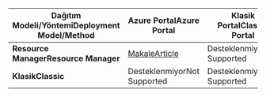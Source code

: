 | <span data-ttu-id="70938-101">**Dağıtım Modeli/Yöntemi**</span><span class="sxs-lookup"><span data-stu-id="70938-101">**Deployment Model/Method**</span></span> | <span data-ttu-id="70938-102">**Azure Portal**</span><span class="sxs-lookup"><span data-stu-id="70938-102">**Azure Portal**</span></span> | <span data-ttu-id="70938-103">**Klasik Portal**</span><span class="sxs-lookup"><span data-stu-id="70938-103">**Classic Portal**</span></span> | <span data-ttu-id="70938-104">**PowerShell**</span><span class="sxs-lookup"><span data-stu-id="70938-104">**PowerShell**</span></span> |
| --- | --- | --- | --- |
| <span data-ttu-id="70938-105">**Resource Manager**</span><span class="sxs-lookup"><span data-stu-id="70938-105">**Resource Manager**</span></span> |[<span data-ttu-id="70938-106">Makale</span><span class="sxs-lookup"><span data-stu-id="70938-106">Article</span></span>](../articles/vpn-gateway/vpn-gateway-howto-multi-site-to-site-resource-manager-portal.md) |<span data-ttu-id="70938-107">Desteklenmiyor</span><span class="sxs-lookup"><span data-stu-id="70938-107">Not Supported</span></span> |<span data-ttu-id="70938-108">Destekleniyor</span><span class="sxs-lookup"><span data-stu-id="70938-108">Supported</span></span> |
| <span data-ttu-id="70938-109">**Klasik**</span><span class="sxs-lookup"><span data-stu-id="70938-109">**Classic**</span></span> |<span data-ttu-id="70938-110">Desteklenmiyor</span><span class="sxs-lookup"><span data-stu-id="70938-110">Not Supported</span></span> |<span data-ttu-id="70938-111">Desteklenmiyor</span><span class="sxs-lookup"><span data-stu-id="70938-111">Not Supported</span></span> |[<span data-ttu-id="70938-112">Makale</span><span class="sxs-lookup"><span data-stu-id="70938-112">Article</span></span>](../articles/vpn-gateway/vpn-gateway-multi-site.md) |

